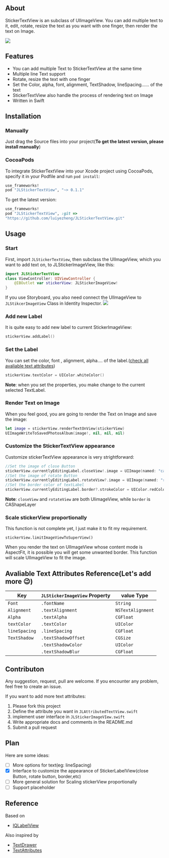 ## About

StickerTextView is an subclass of UIImageView. You can add multiple text to it, edit, rotate, resize the text as you want with one finger, then render the text on Image.

![](https://github.com/luiyezheng/JLStickerTextView/blob/master/demoScreenshot.jpg)

## Features
* You can add multiple Text to StickerTextView at the same time
* Multiple line Text support
* Rotate, resize the text with one finger
* Set the Color, alpha, font, alignment, TextShadow, lineSpacing...... of the text
* StickerTextView also handle the process of rendering text on Image
* Written in Swift

## Installation

### Manually
Just drag the Source files into your project(**To get the latest version, please install manually**)

### CocoaPods
To integrate StickerTextView into your Xcode project using CocoaPods, specify it in your Podfile and run `pod install`:

```Ruby
use_frameworks!
pod "JLStickerTextView", "~> 0.1.1"
```
To get the latest version:
```Ruby
use_frameworks!
pod "JLStickerTextView", :git =>
"https://github.com/luiyezheng/JLStickerTextView.git"
```

## Usage

### Start

First, import `JLStickerTextView`, then subclass the UIImageView, which you want to add text on, to JLStickerImageView, like this:

```Swift
import JLStickerTextView
class ViewController: UIViewController {
	@IBOutlet var stickerView: JLStickerImageView!
}
```

If you use Storyboard, you also need connect the UIImageView to `JLStikcerImageView` Class in Identity Inspector.
![](https://github.com/luiyezheng/JLStickerTextView/blob/master/Inspector.png)

### Add new Label

It is quite easy to add new label to current StickerImageView:
```Swift
stickerView.addLabel()
```

### Set the Label

You can set the color, font , alignment, alpha.... of the label.(<a href="#list">check all avaliable text attributes</a>)


```Swift
stickerView.textColor = UIColor.whiteColor()
```			

**Note**: when you set the properties, you make change to the current selected TextLabel.

### Render Text on Image

When you feel good, you are going to render the Text on Image and save the image:

```Swift
let image = stickerView.renderTextOnView(stickerView)
UIImageWriteToSavedPhotosAlbum(image!, nil, nil, nil)
```

### Customize the StickerTextView appearance 

Customize stickerTextView appearance is very strightforward:

```swift
//Set the image of close Button
stickerView.currentlyEditingLabel.closeView!.image = UIImage(named: "cancel")
//Set the image of rotate Button
stickerView.currentlyEditingLabel.rotateView?.image = UIImage(named: "rotate")
//Set the border color of textLabel
stickerView.currentlyEditingLabel.border?.strokeColor = UIColor.redColor().CGColor

```
**Note**: `closeView` and `rotateView` are both UIimageView, while `border` is CAShapeLayer

### Scale stickerView  proportionally

This function is not complete yet, I just make it to fit my requirement.

```
stickerView.limitImageViewToSuperView()
```

When you render the text on UIImageView whose content mode is AspectFit, it is possible you will get some unwanted border. This function will scale UIImageView to fit the image. 

<h2><a id="list">Avaliable Text Attributes Reference(Let's add more 😉)</a></h2>

|Key                                      | `JLStickerImageView` Property | value Type     |
| ------------------------- | ------------------------------ | ------------- |
| `Font`                                | `.fontName`                              | `String`            |
| `Alignment`                       | `.textAlignment`                       | `NSTextAlignment` |
| `Alpha`                              | `.textAlpha`                               | `CGFloat `      |
| `textColor`                        | `.textColor`                                | `UIColor`        |
| `lineSpacing`                    | `.lineSpacing`                            | `CGFloat`       |
|`TextShadow`                    | `.textShadowOffset`                 | `CGSize`         |
|     										 |	`.textShadowColor`                  | `UIColor`        |
|											 |	`.textShadowBlur`                    | `CGFloat`       |		

## Contributon

Any suggestion, request, pull are welcome. If you encounter any problem, feel free to create an issue.

If you want to add more text attributes:

1. Please fork this project
2. Define the attribute you want in `JLAttributedTextView.swift` 
3. implement user interface in `JLStickerImageVIew.swift`
4. Write appropriate docs and comments in the README.md
5. Submit a pull request

## Plan

Here are some ideas:

- [ ] More options for text(eg: lineSpacing)
- [x] Interface to customize the appearance of StickerLabelView(close Button, rotate button, border,etc)
- [ ] More general solution for Scaling stickerView proportionally
- [ ] Support placeholder

## Reference

Based on 

* [IQLabelView](https://github.com/kcandr/IQLabelView)

Also inspired by

*  [TextDrawer](https://github.com/remirobert/TextDrawer)
* [TextAttributes](https://github.com/delba/TextAttributes)

